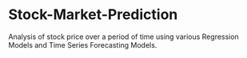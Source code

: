 # Stock-Market-Prediction
Analysis of stock price over a period of time using various Regression Models and Time Series Forecasting Models.
